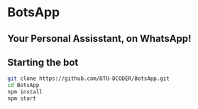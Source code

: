 # BotsApp
## Your Personal Assisstant, on WhatsApp!

## Starting the bot

```bash
git clone https://github.com/DTU-DCODER/BotsApp.git
cd BotsApp
npm install
npm start
```